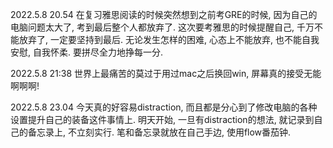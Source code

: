 2022.5.8 20.54
在复习雅思阅读的时候突然想到之前考GRE的时候, 因为自己的电脑问题太大了, 考到最后整个人都放弃了.
这次要考雅思的时候提醒自己, 千万不能放弃了, 一定要坚持到最后. 无论发生怎样的困难, 心态上不能放弃, 也不能自我安慰, 自我怀柔. 要拼尽全力地挣每一分.

2022.5.8 21:38
世界上最痛苦的莫过于用过mac之后换回win, 屏幕真的接受无能啊啊啊!

2022.5.8 23.04
今天真的好容易distraction, 而且都是分心到了修改电脑的各种设置提升自己的装备这件事情上. 明天开始, 一旦有distraction的想法, 就记录到自己的备忘录上, 不立刻实行.
笔和备忘录就放在自己手边, 使用flow番茄钟.